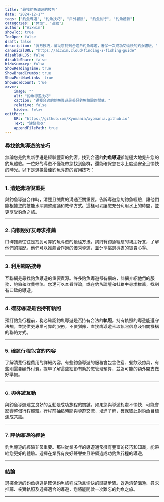 ```yaml
---
title: "尋找釣魚導遊的技巧"
date: "2024-12-17"
tags: ["釣魚導遊", "釣魚技巧", "戶外冒險", "釣魚旅行", "釣魚體驗"]
categories: ["休閒", "運動"]
author: ["Aixwim"]
showToc: true
TocOpen: false
draft: false
description: "實用技巧，幫助您找到合適的釣魚導遊，確保一次成功又愉快的釣魚體驗。"
canonicalURL: "https://aixwim.cloud/finding-a-fishing-guide"
disableHLJS: false
disableShare: false
hideSummary: false
ShowReadingTime: true
ShowBreadCrumbs: true
ShowPostNavLinks: true
ShowWordCount: true
cover:
    image: ""
    alt: "釣魚導遊技巧"
    caption: "選擇合適的釣魚導遊是美好釣魚體驗的關鍵。"
    relative: false
    hidden: false
editPost:
    URL: "https://github.com/Xyomania/xyomania.github.io"
    Text: "建議修改"
    appendFilePath: true
---
```


### 尋找釣魚導遊的技巧

無論您是釣魚新手還是經驗豐富的釣客，找到合適的**釣魚導遊**都能極大地提升您的釣魚體驗。一位好的導遊不僅能帶您找到魚群，還能確保您在水上度過安全且愉快的時光。以下是選擇最佳釣魚導遊的實用技巧：

---

### 1. 清楚溝通很重要

與釣魚導遊合作時，清楚且誠實的溝通至關重要。告訴導遊您的釣魚經驗，讓他們能根據您的技能水平調整建議和教學方式。這樣可以讓您充分利用水上的時間，並更享受釣魚之旅。

---

### 2. 向親朋好友尋求推薦

口碑推薦往往是找到可靠釣魚導遊的最佳方法。詢問有釣魚經驗的親朋好友，了解他們的經歷。他們可以推薦合作過的優秀導遊，並分享挑選導遊的寶貴心得。

---

### 3. 利用網絡搜尋

互聯網是尋找釣魚導遊的重要資源。許多釣魚導遊都有網站，詳細介紹他們的服務、地點和收費標準。您還可以查看評論，或在釣魚論壇和社群中尋求推薦，找到有口碑的導遊。

---

### 4. 確認導遊是否持有執照

預訂釣魚行程前，務必確認釣魚導遊是否持有合法的**執照**。持有執照的導遊能遵守法規，並提供更專業可靠的服務。不要猶豫，直接向導遊索取執照信息及相關機構的聯絡方式。

---

### 5. 確認行程包含的內容

了解清楚行程費用的詳細內容。有些釣魚導遊的服務會包含住宿、餐飲及釣具，有些則需要額外付費。提早了解這些細節有助於您管理預算，並為可能的額外開支做好準備。

---

### 6. 與導遊互動

與釣魚導遊建立良好的互動是成功旅程的關鍵。如果您與導遊相處不愉快，可能會影響整個行程體驗。行程前抽點時間與導遊交流，增進了解，確保彼此對釣魚目標達成共識。

---

### 7. 評估導遊的經驗

釣魚導遊的經驗非常重要。那些從業多年的導遊通常擁有豐富的技巧和知識，能帶給您更好的體驗。選擇在業界有良好聲譽並且帶領過成功釣魚行程的導遊。

---

### 結論

選擇合適的釣魚導遊是確保釣魚旅程成功且愉快的關鍵步驟。透過清楚溝通、尋求推薦、核實執照及選擇適合的導遊，您將能開啟一次難忘的釣魚之旅。

---
